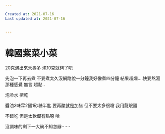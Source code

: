 ```yaml
---

Created at: 2021-07-16
Last updated at: 2021-07-16


---
```


# 韓國紫菜小菜


20克泡出來夭壽多 泡10克就夠了吧

先泡一下再去煮 不要煮太久沒網路說一分鐘我好像煮四分鐘 結果超爛....快要熬湯那種感覺 無言 超黏..

泡冷水 擠乾

醬油2味霖2醋1砂糖半匙 要再酸就是加醋 但不要太多很嗆 我用龍眼醋

不錯吃 但是太軟爛有點噁 哈

沒調味的剩下一大碗不知怎辦⋯⋯

